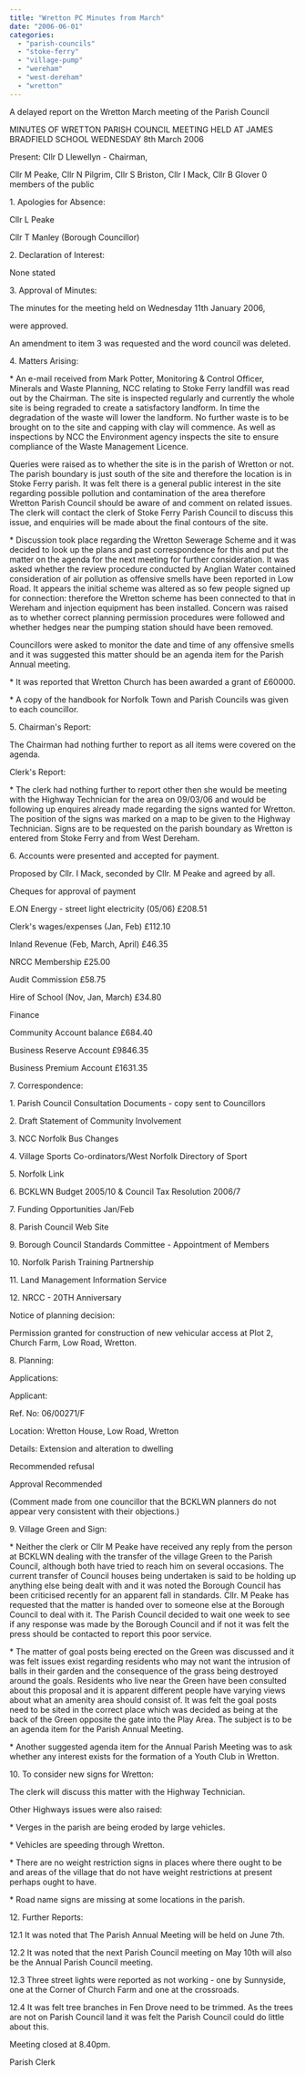 ```yaml
---
title: "Wretton PC Minutes from March"
date: "2006-06-01"
categories: 
  - "parish-councils"
  - "stoke-ferry"
  - "village-pump"
  - "wereham"
  - "west-dereham"
  - "wretton"
---
```


A delayed report on the Wretton March meeting of the Parish Council

MINUTES OF WRETTON PARISH COUNCIL MEETING HELD AT JAMES BRADFIELD SCHOOL WEDNESDAY 8th March 2006

Present: Cllr D Llewellyn - Chairman,

Cllr M Peake, Cllr N Pilgrim, Cllr S Briston, Cllr I Mack, Cllr B Glover 0 members of the public

1\. Apologies for Absence:

Cllr L Peake

Cllr T Manley (Borough Councillor)

2\. Declaration of Interest:

None stated

3\. Approval of Minutes:

The minutes for the meeting held on Wednesday 11th January 2006,

were approved.

An amendment to item 3 was requested and the word council was deleted.

4\. Matters Arising:

\* An e-mail received from Mark Potter, Monitoring & Control Officer, Minerals and Waste Planning, NCC relating to Stoke Ferry landfill was read out by the Chairman. The site is inspected regularly and currently the whole site is being regraded to create a satisfactory landform. In time the degradation of the waste will lower the landform. No further waste is to be brought on to the site and capping with clay will commence. As well as inspections by NCC the Environment agency inspects the site to ensure compliance of the Waste Management Licence.

Queries were raised as to whether the site is in the parish of Wretton or not. The parish boundary is just south of the site and therefore the location is in Stoke Ferry parish. It was felt there is a general public interest in the site regarding possible pollution and contamination of the area therefore Wretton Parish Council should be aware of and comment on related issues. The clerk will contact the clerk of Stoke Ferry Parish Council to discuss this issue, and enquiries will be made about the final contours of the site.

\* Discussion took place regarding the Wretton Sewerage Scheme and it was decided to look up the plans and past correspondence for this and put the matter on the agenda for the next meeting for further consideration. It was asked whether the review procedure conducted by Anglian Water contained consideration of air pollution as offensive smells have been reported in Low Road. It appears the initial scheme was altered as so few people signed up for connection: therefore the Wretton scheme has been connected to that in Wereham and injection equipment has been installed. Concern was raised as to whether correct planning permission procedures were followed and whether hedges near the pumping station should have been removed.

Councillors were asked to monitor the date and time of any offensive smells and it was suggested this matter should be an agenda item for the Parish Annual meeting.

\* It was reported that Wretton Church has been awarded a grant of £60000.

\* A copy of the handbook for Norfolk Town and Parish Councils was given to each councillor.

5\. Chairman's Report:

The Chairman had nothing further to report as all items were covered on the agenda.

Clerk's Report:

\* The clerk had nothing further to report other then she would be meeting with the Highway Technician for the area on 09/03/06 and would be following up enquires already made regarding the signs wanted for Wretton. The position of the signs was marked on a map to be given to the Highway Technician. Signs are to be requested on the parish boundary as Wretton is entered from Stoke Ferry and from West Dereham.

6\. Accounts were presented and accepted for payment.

Proposed by Cllr. I Mack, seconded by Cllr. M Peake and agreed by all.

Cheques for approval of payment

E.ON Energy - street light electricity (05/06) £208.51

Clerk's wages/expenses (Jan, Feb) £112.10

Inland Revenue (Feb, March, April) £46.35

NRCC Membership £25.00

Audit Commission £58.75

Hire of School (Nov, Jan, March) £34.80

Finance

Community Account balance £684.40

Business Reserve Account £9846.35

Business Premium Account £1631.35

7\. Correspondence:

1\. Parish Council Consultation Documents - copy sent to Councillors

2\. Draft Statement of Community Involvement

3\. NCC Norfolk Bus Changes

4\. Village Sports Co-ordinators/West Norfolk Directory of Sport

5\. Norfolk Link

6\. BCKLWN Budget 2005/10 & Council Tax Resolution 2006/7

7\. Funding Opportunities Jan/Feb

8\. Parish Council Web Site

9\. Borough Council Standards Committee - Appointment of Members

10\. Norfolk Parish Training Partnership

11\. Land Management Information Service

12\. NRCC - 20TH Anniversary

Notice of planning decision:

Permission granted for construction of new vehicular access at Plot 2, Church Farm, Low Road, Wretton.

8\. Planning:

Applications:

Applicant:

Ref. No: 06/00271/F

Location: Wretton House, Low Road, Wretton

Details: Extension and alteration to dwelling

Recommended refusal

Approval Recommended

(Comment made from one councillor that the BCKLWN planners do not appear very consistent with their objections.)

9\. Village Green and Sign:

\* Neither the clerk or Cllr M Peake have received any reply from the person at BCKLWN dealing with the transfer of the village Green to the Parish Council, although both have tried to reach him on several occasions. The current transfer of Council houses being undertaken is said to be holding up anything else being dealt with and it was noted the Borough Council has been criticised recently for an apparent fall in standards. Cllr. M Peake has requested that the matter is handed over to someone else at the Borough Council to deal with it. The Parish Council decided to wait one week to see if any response was made by the Borough Council and if not it was felt the press should be contacted to report this poor service.

\* The matter of goal posts being erected on the Green was discussed and it was felt issues exist regarding residents who may not want the intrusion of balls in their garden and the consequence of the grass being destroyed around the goals. Residents who live near the Green have been consulted about this proposal and it is apparent different people have varying views about what an amenity area should consist of. It was felt the goal posts need to be sited in the correct place which was decided as being at the back of the Green opposite the gate into the Play Area. The subject is to be an agenda item for the Parish Annual Meeting.

\* Another suggested agenda item for the Annual Parish Meeting was to ask whether any interest exists for the formation of a Youth Club in Wretton.

10\. To consider new signs for Wretton:

The clerk will discuss this matter with the Highway Technician.

Other Highways issues were also raised:

\* Verges in the parish are being eroded by large vehicles.

\* Vehicles are speeding through Wretton.

\* There are no weight restriction signs in places where there ought to be and areas of the village that do not have weight restrictions at present perhaps ought to have.

\* Road name signs are missing at some locations in the parish.

12\. Further Reports:

12.1 It was noted that The Parish Annual Meeting will be held on June 7th.

12.2 It was noted that the next Parish Council meeting on May 10th will also be the Annual Parish Council meeting.

12.3 Three street lights were reported as not working - one by Sunnyside, one at the Corner of Church Farm and one at the crossroads.

12.4 It was felt tree branches in Fen Drove need to be trimmed. As the trees are not on Parish Council land it was felt the Parish Council could do little about this.

Meeting closed at 8.40pm.

Parish Clerk
